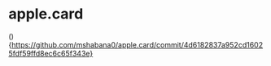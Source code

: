 # apple.card
(){https://github.com/mshabana0/apple.card/commit/4d6182837a952cd16025fdf59ffd8ec6c65f343e}
